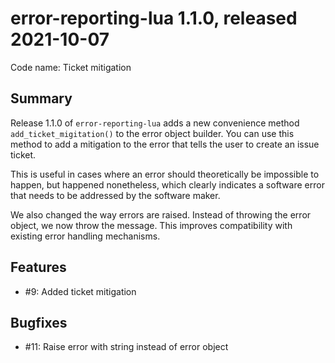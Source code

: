 # error-reporting-lua 1.1.0, released 2021-10-07

Code name: Ticket mitigation

## Summary

Release 1.1.0 of `error-reporting-lua` adds a new convenience method `add_ticket_migitation()` to the error object builder. You can use this method to add a mitigation to the error that tells the user to create an issue ticket.

This is useful in cases where an error should theoretically be impossible to happen, but happened nonetheless, which clearly indicates a software error that needs to be addressed by the software maker.

We also changed the way errors are raised. Instead of throwing the error object, we now throw the message. This improves compatibility with existing error handling mechanisms.

## Features

* #9: Added ticket mitigation

## Bugfixes

* #11: Raise error with string instead of error object
